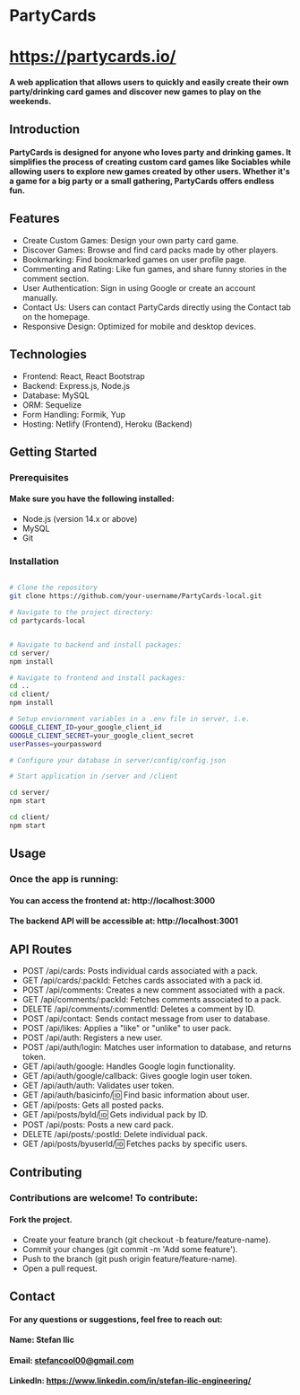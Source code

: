 # PartyCards

# https://partycards.io/

#### A web application that allows users to quickly and easily create their own party/drinking card games and discover new games to play on the weekends.

## Introduction
#### PartyCards is designed for anyone who loves party and drinking games. It simplifies the process of creating custom card games like Sociables while allowing users to explore new games created by other users. Whether it's a game for a big party or a small gathering, PartyCards offers endless fun.

## Features

* Create Custom Games: Design your own party card game.
* Discover Games: Browse and find card packs made by other players.
* Bookmarking: Find bookmarked games on user profile page.
* Commenting and Rating: Like fun games, and share funny stories in the comment section.
* User Authentication: Sign in using Google or create an account manually.
* Contact Us: Users can contact PartyCards directly using the Contact tab on the homepage.
* Responsive Design: Optimized for mobile and desktop devices.

## Technologies

* Frontend: React, React Bootstrap
* Backend: Express.js, Node.js
* Database: MySQL
* ORM: Sequelize
* Form Handling: Formik, Yup
* Hosting: Netlify (Frontend), Heroku (Backend)

## Getting Started

### Prerequisites

#### Make sure you have the following installed:

* Node.js (version 14.x or above)
* MySQL
* Git

### Installation 

```bash

# Clone the repository
git clone https://github.com/your-username/PartyCards-local.git

# Navigate to the project directory:
cd partycards-local


# Navigate to backend and install packages:
cd server/
npm install

# Navigate to frontend and install packages:
cd ..
cd client/
npm install

# Setup enviornment variables in a .env file in server, i.e.
GOOGLE_CLIENT_ID=your_google_client_id
GOOGLE_CLIENT_SECRET=your_google_client_secret
userPasses=yourpassword

# Configure your database in server/config/config.json

# Start application in /server and /client

cd server/
npm start

cd client/
npm start

```

## Usage

### Once the app is running:

#### You can access the frontend at: http://localhost:3000
#### The backend API will be accessible at: http://localhost:3001

## API Routes
* POST /api/cards: Posts individual cards associated with a pack.
* GET /api/cards/:packId: Fetches cards associated with a pack id.
* POST /api/comments: Creates a new comment associated with a pack.
* GET /api/comments/:packId: Fetches comments associated to a pack.
* DELETE /api/comments/:commentId: Deletes a comment by ID.
* POST /api/contact: Sends contact message from user to database.
* POST /api/likes: Applies a "like" or "unlike" to user pack.
* POST /api/auth: Registers a new user.
* POST /api/auth/login: Matches user information to database, and returns token.
* GET /api/auth/google: Handles Google login functionality.
* GET /api/auth/google/callback: Gives google login user token.
* GET /api/auth/auth: Validates user token.
* GET /api/auth/basicinfo/:id: Find basic information about user.
* GET /api/posts: Gets all posted packs.
* GET /api/posts/byId/:id: Gets individual pack by ID.
* POST /api/posts: Posts a new card pack.
* DELETE /api/posts/:postId: Delete individual pack.
* GET /api/posts/byuserId/:id: Fetches packs by specific users.

## Contributing
### Contributions are welcome! To contribute:

#### Fork the project.
* Create your feature branch (git checkout -b feature/feature-name).
* Commit your changes (git commit -m 'Add some feature').
* Push to the branch (git push origin feature/feature-name).
* Open a pull request.

## Contact

#### For any questions or suggestions, feel free to reach out:

#### Name: Stefan Ilic
#### Email: stefancool00@gmail.com
#### LinkedIn: https://www.linkedin.com/in/stefan-ilic-engineering/